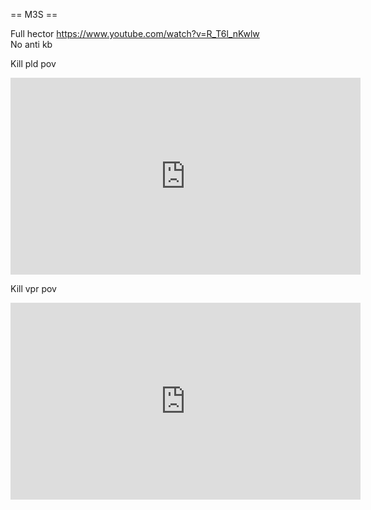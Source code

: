 == M3S == 

Full hector
https://www.youtube.com/watch?v=R_T6l_nKwlw  
No anti kb

Kill pld pov 

<iframe width="560" height="315" src="https://www.youtube.com/embed/u6GteBZvLNM?si=6dOUWeEFqxEcrxVP" title="YouTube video player" frameborder="0" allow="accelerometer; autoplay; clipboard-write; encrypted-media; gyroscope; picture-in-picture; web-share" referrerpolicy="strict-origin-when-cross-origin" allowfullscreen></iframe>


Kill vpr pov 
<iframe width="560" height="315" src="https://www.youtube.com/embed/gx6T6m37SBI?si=haDhFNsPn1xwEqYv" title="YouTube video player" frameborder="0" allow="accelerometer; autoplay; clipboard-write; encrypted-media; gyroscope; picture-in-picture; web-share" referrerpolicy="strict-origin-when-cross-origin" allowfullscreen></iframe>
